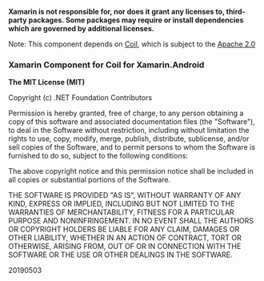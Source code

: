 **Xamarin is not responsible for, nor does it grant any licenses to, third-party packages. Some packages may require or install dependencies which are governed by additional licenses.**

Note: This component depends on [Coil](https://github.com/coil-kt/coil), which is subject to the [Apache 2.0](https://github.com/coil-kt/coil/blob/main/LICENSE.txt)

### Xamarin Component for Coil for Xamarin.Android

**The MIT License (MIT)**

Copyright (c) .NET Foundation Contributors

Permission is hereby granted, free of charge, to any person obtaining a copy of this software and associated documentation files (the "Software"), to deal in the Software without restriction, including without limitation the rights to use, copy, modify, merge, publish, distribute, sublicense, and/or sell copies of the Software, and to permit persons to whom the Software is furnished to do so, subject to the following conditions:

The above copyright notice and this permission notice shall be included in all copies or substantial portions of the Software.

THE SOFTWARE IS PROVIDED "AS IS", WITHOUT WARRANTY OF ANY KIND, EXPRESS OR IMPLIED, INCLUDING BUT NOT LIMITED TO THE WARRANTIES OF MERCHANTABILITY, FITNESS FOR A PARTICULAR PURPOSE AND NONINFRINGEMENT. IN NO EVENT SHALL THE AUTHORS OR COPYRIGHT HOLDERS BE LIABLE FOR ANY CLAIM, DAMAGES OR OTHER LIABILITY, WHETHER IN AN ACTION OF CONTRACT, TORT OR OTHERWISE, ARISING FROM, OUT OF OR IN CONNECTION WITH THE SOFTWARE OR THE USE OR OTHER DEALINGS IN THE SOFTWARE.

20190503
